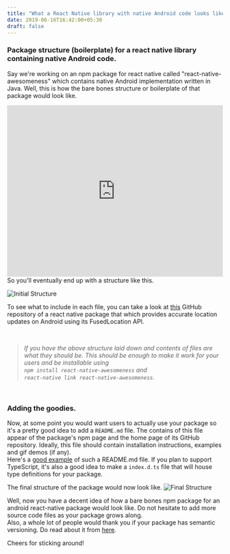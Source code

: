 ```yaml
---
title: "What a React Native library with native Android code looks like."
date: 2019-06-16T16:42:00+05:30
draft: false
---
```


### <p> Package structure (boilerplate) for a react native library containing native Android code. </p>

Say we're working on an npm package for react native called "react-native-awesomeness" which contains native Android implementation written in Java. Well, this is how the bare bones structure or boilerplate of that package would look like.

<iframe width="100%" height="400" src="https://www.youtube.com/embed/0RjYWGlEVpA" frameborder="0" allowfullscreen></iframe>

<br />
So you'll eventually end up with a structure like this. 

![Initial Structure](/images/react-native-package1.png)

To see what to include in each file, you can take a look at [this](https://github.com/MustansirZia/react-native-fused-location) GitHub repository of a react native package that which provides accurate location updates on Android using its FusedLocation API.

<br />

> <i>If you have the above structure laid down and contents of files are what they should be. This should be enough to make it work for your users and be installable using 
<br /> `npm install react-native-awesomeness` and 
<br /> `react-native link react-native-awesomeness`.</i>

<br />


### Adding the goodies.
Now, at some point you would want users to actually use your package so it's a pretty good idea to add a `README.md` file. The contains of this file appear of the package's npm page and the home page of its GitHub repository. Ideally, this file should contain installation instructions, examples and gif demos (if any). 
<br />
Here's a [good example](https://github.com/MustansirZia/react-native-fused-location/blob/master/README.md) of such a README.md file.
If you plan to support TypeScript, it's also a good idea to make a `index.d.ts` file that will house type definitions for your package. 

The final structure of the package would now look like.
![Final Structure](/images/react-native-package2.png)

Well, now you have a decent idea of how a bare bones npm package for an android react-native package would look like. Do not hesitate to add more source code files as your package grows along. 
<br /> Also, a whole lot of people would thank you if your package has semantic versioning. Do read about it from [here](https://semver.org/).

Cheers for sticking around! 